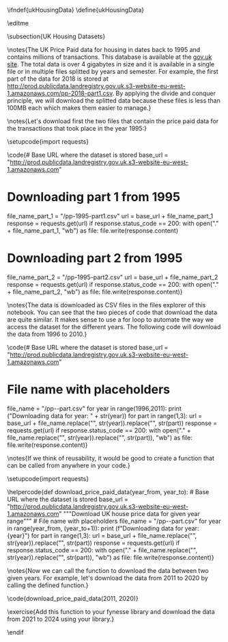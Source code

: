 \ifndef{ukHousingData}
\define{ukHousingData}

\editme

\subsection{UK Housing Datasets}

\notes{The UK Price Paid data for housing in dates back to 1995 and contains millions of transactions. This database is available at the [gov.uk site](https://www.gov.uk/government/statistical-data-sets/price-paid-data-downloads). The total data is over 4 gigabytes in size and it is available in a single file or in multiple files splitted by years and semester. For example, the first part of the data for 2018 is stored at <http://prod.publicdata.landregistry.gov.uk.s3-website-eu-west-1.amazonaws.com/pp-2018-part1.csv>. By applying the divide and conquer principle, we will download the splitted data because these files is less than 100MB each which makes them easier to manage.}

\notes{Let's download first the two files that contain the price paid data for the transactions that took place in the year 1995:}

\setupcode{import requests}

\code{# Base URL where the dataset is stored
base_url = "http://prod.publicdata.landregistry.gov.uk.s3-website-eu-west-1.amazonaws.com"
# Downloading part 1 from 1995
file_name_part_1 = "/pp-1995-part1.csv"
url = base_url + file_name_part_1
response = requests.get(url)
if response.status_code == 200:
  with open("." + file_name_part_1, "wb") as file:
    file.write(response.content)
# Downloading part 2 from 1995
file_name_part_2 = "/pp-1995-part2.csv"
url = base_url + file_name_part_2
response = requests.get(url)
if response.status_code == 200:
  with open("." + file_name_part_2, "wb") as file:
    file.write(response.content)}

\notes{The data is downloaded as CSV files in the files explorer of this notebook. You can see that the two pieces of code that download the data are quite similar. It makes sense to use a for loop to automate the way we access the dataset for the different years. The following code will download the data from 1996 to 2010.}

\code{# Base URL where the dataset is stored 
base_url = "http://prod.publicdata.landregistry.gov.uk.s3-website-eu-west-1.amazonaws.com"
# File name with placeholders
file_name = "/pp-<year>-part<part>.csv"
for year in range(1996,2011):
  print ("Downloading data for year: " + str(year))
  for part in range(1,3):
    url = base_url + file_name.replace("<year>", str(year)).replace("<part>", str(part))
    response = requests.get(url)
    if response.status_code == 200:
      with open("." + file_name.replace("<year>", str(year)).replace("<part>", str(part)), "wb") as file:
        file.write(response.content)}

\notes{If we think of reusability, it would be good to create a function that can be called from anywhere in your code.}

\setupcode{import requests}

\helpercode{def download_price_paid_data(year_from, year_to):
    # Base URL where the dataset is stored 
    base_url = "http://prod.publicdata.landregistry.gov.uk.s3-website-eu-west-1.amazonaws.com"
    """Download UK house price data for given year range"""
    # File name with placeholders
    file_name = "/pp-<year>-part<part>.csv"
    for year in range(year_from, (year_to+1)):
        print (f"Downloading data for year: {year}")
        for part in range(1,3):
            url = base_url + file_name.replace("<year>", str(year)).replace("<part>", str(part))
            response = requests.get(url)
            if response.status_code == 200:
                with open("." + file_name.replace("<year>", str(year)).replace("<part>", str(part)), "wb") as file:
                    file.write(response.content)}

\notes{Now we can call the function to download the data between two given years. For example, let's download the data from 2011 to 2020 by calling the defined function.}

\code{download_price_paid_data(2011, 2020)}

\exercise{Add this function to your fynesse library and download the data from 2021 to 2024 using your library.}

\endif
